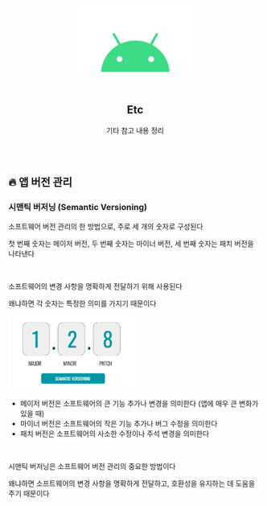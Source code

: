 <div align="center">
  <p>
    <img src="../README.assets/android.png">
  </p>
  <br>
  <h2>Etc</h2>
  <p>기타 참고 내용 정리</p>
  <br>
  <br>
</div>

## 🔥 앱 버전 관리

### 시맨틱 버저닝 (Semantic Versioning)

소프트웨어 버전 관리의 한 방법으로, 주로 세 개의 숫자로 구성된다

첫 번째 숫자는 메이저 버전, 두 번째 숫자는 마이너 버전, 세 번째 숫자는 패치 버전을 나타낸다

<br>

소프트웨어의 변경 사항을 명확하게 전달하기 위해 사용된다

왜냐하면 각 숫자는 특정한 의미를 가지기 때문이다

<img src="../README.assets/version.png" alt="key" align="center" width="50%" />

- 메이저 버전은 소프트웨어의 큰 기능 추가나 변경을 의미한다 (앱에 매우 큰 변화가 있을 때)
- 마이너 버전은 소프트웨어의 작은 기능 추가나 버그 수정을 의미한다
- 패치 버전은 소프트웨어의 사소한 수정이나 주석 변경을 의미한다

<br>

시맨틱 버저닝은 소프트웨어 버전 관리의 중요한 방법이다

왜냐하면 소프트웨어의 변경 사항을 명확하게 전달하고, 호환성을 유지하는 데 도움을 주기 때문이다



